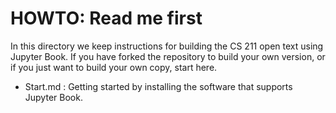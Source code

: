 # HOWTO: Read me first

In this directory we keep instructions
for building the CS 211 open text using
Jupyter Book.   If you have forked the
repository to build your own version, or
if you just want to build your own copy,
start here. 

- Start.md :  Getting started by installing
  the software that supports Jupyter Book. 

